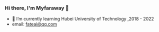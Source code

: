 ### Hi there, I'm Myfaraway 👋



- 🌱 I’m currently learning Hubei University of Technology ,2018 - 2022
- email: fateai@qq.com


